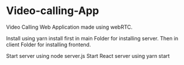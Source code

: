 # Video-calling-App
Video Calling Web Application made using webRTC.

Install using yarn install 
 first in main Folder for installing server.
 Then in client Folder for installing frontend.
 
Start server using node server.js
Start React server using yarn start
